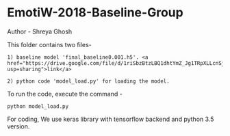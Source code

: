 # EmotiW-2018-Baseline-Group
Author - Shreya Ghosh
 
This folder contains two files-
     
    1) baseline model 'final_baseline0.001.h5'. <a href="https://drive.google.com/file/d/1riSbzBtzLBQ1dhtYmZ_Jg1TRpXLLcnSj/view?usp=sharing">link</a>     
    
    2) python code 'model_load.py' for loading the model.
     
To run the code, execute the command -
    
    python model_load.py
  
For coding, We use keras library with tensorflow backend and python 3.5 version.
